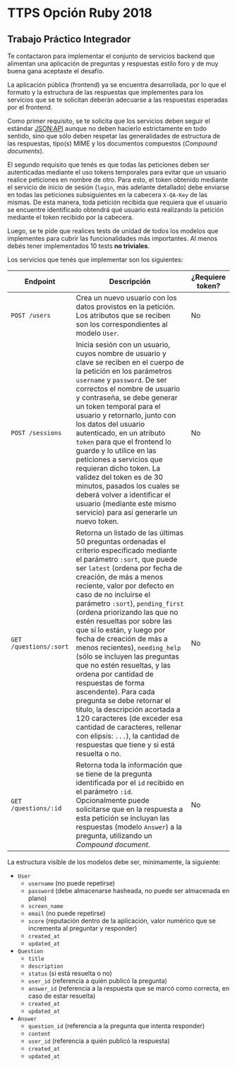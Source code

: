 # TTPS Opción Ruby 2018
## Trabajo Práctico Integrador

Te contactaron para implementar el conjunto de servicios backend que alimentan una aplicación de preguntas y respuestas estilo foro y de muy buena gana aceptaste el desafío.

La aplicación pública (frontend) ya se encuentra desarrollada, por lo que el formato y la estructura de las respuestas que implementes para los servicios que se te solicitan deberán adecuarse a las respuestas esperadas por el frontend.

Como primer requisito, se te solicita que los servicios deben seguir el estándar [JSON:API](https://jsonapi.org/) aunque no deben hacierlo estrictamente en todo sentido, sino que sólo deben respetar las generalidades de estructura de las respuestas, tipo(s) MIME y los documentos compuestos (_Compound documents_).

El segundo requisito que tenés es que todas las peticiones deben ser autenticadas mediante el uso tokens temporales para evitar que un usuario realice peticiones en nombre de otro. Para esto, el token obtenido mediante el servicio de inicio de sesión (`login`, más adelante detallado) debe enviarse en todas las peticiones subsiguientes en la cabecera `X-QA-Key` de las mismas. De esta manera, toda petición recibida que requiera que el usuario se encuentre identificado obtendrá qué usuario está realizando la petición mediante el token recibido por la cabecera.

Luego, se te pide que realices tests de unidad de todos los modelos que implementes para cubrir las funcionalidades más importantes. Al menos debés tener implementados 10 tests **no triviales**.

Los servicios que tenés que implementar son los siguientes:

| Endpoint | Descripción | ¿Requiere token? |
| -------- | ----------- | ---------------- |
| `POST /users` | Crea un nuevo usuario con los datos provistos en la petición. Los atributos que se reciben son los correspondientes al modelo `User`. | No |
| `POST /sessions` | Inicia sesión con un usuario, cuyos nombre de usuario y clave se reciben en el cuerpo de la petición en los parámetros `username` y `password`. De ser correctos el nombre de usuario y contraseña, se debe generar un token temporal para el usuario y retornarlo, junto con los datos del usuario autenticado, en un atributo `token` para que el frontend lo guarde y lo utilice en las peticiones a servicios que requieran dicho token. La validez del token es de 30 minutos, pasados los cuales se deberá volver a identificar el usuario (mediante este mismo servicio) para así generarle un nuevo token. | No |
| `GET /questions/:sort` | Retorna un listado de las últimas 50 preguntas ordenadas el criterio especificado mediante el parámetro `:sort`, que puede ser `latest` (ordena por fecha de creación, de más a menos reciente, valor por defecto en caso de no incluirse el parámetro `:sort`), `pending_first` (ordena priorizando las que no estén resueltas por sobre las que sí lo están, y luego por fecha de creación de más a menos recientes), `needing_help` (sólo se incluyen las preguntas que no estén resueltas, y las ordena por cantidad de respuestas de forma ascendente). Para cada pregunta se debe retornar el título, la descripción acortada a 120 caracteres (de exceder esa cantidad de caracteres, rellenar con elipsis: `...`), la cantidad de respuestas que tiene y si está resuelta o no. | No |
| `GET /questions/:id` | Retorna toda la información que se tiene de la pregunta identificada por el `id` recibido en el parámetro `:id`. Opcionalmente puede solicitarse que en la respuesta a esta petición se incluyan las respuestas (modelo `Answer`) a la pregunta, utilizando un _Compound document_. | No |

La estructura visible de los modelos debe ser, mínimamente, la siguiente:

* `User`
  * `username` (no puede repetirse)
  * `password` (debe almacenarse hasheada, no puede ser almacenada en plano)
  * `screen_name`
  * `email` (no puede repetirse)
  * `score` (reputación dentro de la aplicación, valor numérico que se incrementa al preguntar y responder)
  * `created_at`
  * `updated_at`
* `Question`
  * `title`
  * `description`
  * `status` (si está resuelta o no)
  * `user_id` (referencia a quién publicó la pregunta)
  * `answer_id` (referencia a la respuesta que se marcó como correcta, en caso de estar resuelta)
  * `created_at`
  * `updated_at`
* `Answer`
  * `question_id` (referencia a la pregunta que intenta responder)
  * `content`
  * `user_id` (referencia a quién publicó la respuesta)
  * `created_at`
  * `updated_at`
